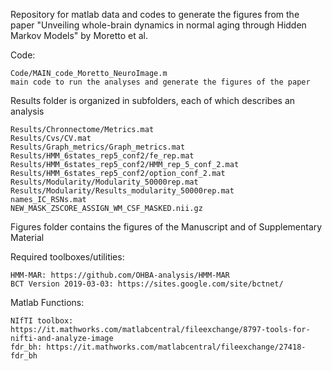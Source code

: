 ﻿Repository for matlab data and codes to generate the figures from the paper "Unveiling whole-brain dynamics in normal aging through Hidden Markov Models" by Moretto et al.

Code:

	Code/MAIN_code_Moretto_NeuroImage.m
	main code to run the analyses and generate the figures of the paper

Results folder is organized in subfolders, each of which describes  an analysis

	Results/Chronnectome/Metrics.mat
	Results/Cvs/CV.mat
	Results/Graph_metrics/Graph_metrics.mat
	Results/HMM_6states_rep5_conf2/fe_rep.mat
	Results/HMM_6states_rep5_conf2/HMM_rep_5_conf_2.mat
	Results/HMM_6states_rep5_conf2/option_conf_2.mat
	Results/Modularity/Modularity_50000rep.mat
	Results/Modularity/Results_modularity_50000rep.mat
	names_IC_RSNs.mat
	NEW_MASK_ZSCORE_ASSIGN_WM_CSF_MASKED.nii.gz

Figures folder contains the figures of the Manuscript and of Supplementary Material

Required toolboxes/utilities:

	HMM-MAR: https://github.com/OHBA-analysis/HMM-MAR
	BCT Version 2019-03-03:	https://sites.google.com/site/bctnet/
Matlab Functions:

	NIfTI toolbox: https://it.mathworks.com/matlabcentral/fileexchange/8797-tools-for-nifti-and-analyze-image
	fdr_bh: https://it.mathworks.com/matlabcentral/fileexchange/27418-fdr_bh
